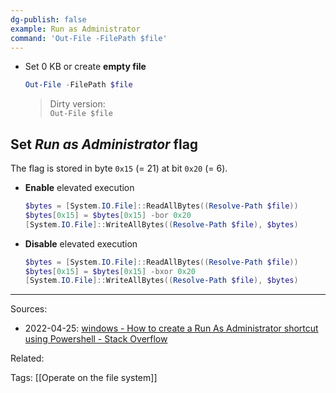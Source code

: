 ```yaml
---
dg-publish: false
example: Run as Administrator
command: 'Out-File -FilePath $file'
---
```


- Set 0 KB or create **empty file**
    ```powershell
    Out-File -FilePath $file
    ```
    > Dirty version:  
    > `Out-File $file`

## Set _Run as Administrator_ flag

The flag is stored in byte `0x15` (= 21) at bit `0x20` (= 6).

- **Enable** elevated execution
    ```powershell
    $bytes = [System.IO.File]::ReadAllBytes((Resolve-Path $file))
    $bytes[0x15] = $bytes[0x15] -bor 0x20 
    [System.IO.File]::WriteAllBytes((Resolve-Path $file), $bytes)
    ```

- **Disable** elevated execution
    ```powershell
    $bytes = [System.IO.File]::ReadAllBytes((Resolve-Path $file))
    $bytes[0x15] = $bytes[0x15] -bxor 0x20
    [System.IO.File]::WriteAllBytes((Resolve-Path $file), $bytes)
    ```


---


Sources:
- 2022-04-25: [windows - How to create a Run As Administrator shortcut using Powershell - Stack Overflow](https://stackoverflow.com/questions/28997799/how-to-create-a-run-as-administrator-shortcut-using-powershell)

Related:

Tags:
[[Operate on the file system]]